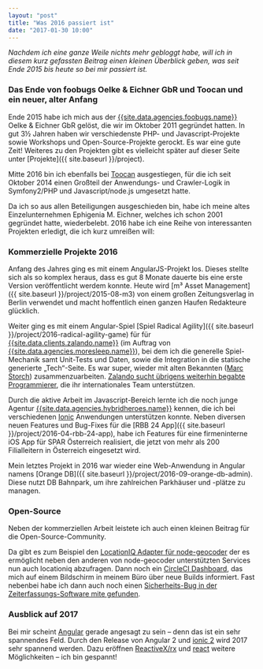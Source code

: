 ```yaml
---
layout: "post"
title: "Was 2016 passiert ist"
date: "2017-01-30 10:00"
---
```

*Nachdem ich eine ganze Weile nichts mehr gebloggt habe, will ich in diesem kurz gefassten Beitrag einen kleinen Überblick geben, was seit Ende 2015 bis heute so bei mir passiert ist.*

### Das Ende von foobugs Oelke & Eichner GbR und Toocan und ein neuer, alter Anfang

Ende 2015 habe ich mich aus der [{{site.data.agencies.foobugs.name}}]({{site.data.agencies.foobugs.url}}) Oelke & Eichner GbR gelöst, die wir im Oktober 2011 gegründet hatten. In gut 3½ Jahren haben wir verschiedenste PHP- und Javascript-Projekte sowie Workshops und Open-Source-Projekte gerockt. Es war eine gute Zeit! Weiteres zu den Projekten gibt es vielleicht später auf dieser Seite unter [Projekte]({{ site.baseurl }}/project).

Mitte 2016 bin ich ebenfalls bei [Toocan](http://www.toocan.biz/) ausgestiegen, für die ich seit Oktober 2014 einen Großteil der Anwendungs- und Crawler-Logik in Symfony2/PHP und Javascript/node.js umgesetzt hatte.

Da ich so aus allen Beteiligungen ausgeschieden bin, habe ich meine altes Einzelunternehmen Ephigenia M. Eichner, welches ich schon 2001 gegründet hatte, wiederbelebt. 2016 habe ich eine Reihe von interessanten Projekten erledigt, die ich kurz umreißen will:

### Kommerzielle Projekte 2016

Anfang des Jahres ging es mit einem AngularJS-Projekt los. Dieses stellte sich als so komplex heraus, dass es gut 8 Monate dauerte bis eine erste Version veröffentlicht werdem konnte. Heute wird [m³ Asset Management]({{ site.baseurl }}/project/2015-08-m3) von einem großen Zeitungsverlag in Berlin verwendet und macht hoffentlich einen ganzen Haufen Redakteure glücklich.

Weiter ging es mit einem Angular-Spiel [Spiel Radical Agility]({{ site.baseurl }}/project/2016-radical-agility-game) für für [{{site.data.clients.zalando.name}}]({{site.data.clients.zalando.url}}) (im Auftrag von [{{site.data.agencies.moresleep.name}}](site.data.agencies.moresleep.url)), bei dem ich die generelle Spiel-Mechanik samt Unit-Tests und Daten, sowie die Integration in die statische generierte „Tech“-Seite. Es war super, wieder mit alten Bekannten ([Marc Storch](http://www.gopogo.de/)) zusammenzuarbeiten. [Zalando sucht übrigens weiterhin begabte Programmierer](https://tech.zalando.com/jobs/), die ihr internationales Team unterstützen.

Durch die aktive Arbeit im Javascript-Bereich lernte ich die noch junge Agentur [{{site.data.agencies.hybridheroes.name}}]({{site.data.agencies.hybridheroes.url}}) kennen, die ich bei verschiedenen [Ionic](http://ionicframework.com/) Anwendungen unterstützen konnte. Neben diversen neuen Features und Bug-Fixes für die [RBB 24 App]({{ site.baseurl }}/project/2016-04-rbb-24-app), habe ich Features für eine firmeninterne iOS App für SPAR Österreich realisiert, die jetzt von mehr als 200 Filialleitern in Österreich eingesetzt wird.

Mein letztes Projekt in 2016 war wieder eine Web-Anwendung in Angular namens [Orange DB]({{ site.baseurl }}/project/2016-09-orange-db-admin). Diese nutzt DB Bahnpark, um ihre zahlreichen Parkhäuser und -plätze zu managen.

### Open-Source

Neben der kommerziellen Arbeit leistete ich auch einen kleinen Beitrag für die Open-Source-Community.

Da gibt es zum Beispiel den [LocationIQ Adapter für node-geocoder](https://github.com/nchaulet/node-geocoder/pull/179) der es ermöglicht neben den anderen von node-geocoder unterstützten Services nun auch  locationiq abzufragen. Dann noch ein [CircleCI Dashboard](https://github.com/Ephigenia/circleboard2), das mich auf einem Bildschirm in meinem Büro über neue Builds informiert. Fast nebenbei habe ich dann auch noch einen [Sicherheits-Bug in der Zeiterfassungs-Software mite gefunden](http://blog.yo.lk/2016/08/17/sicherheitsupdate).

### Ausblick auf 2017

Bei mir scheint [Angular](https://angular.io/) gerade angesagt zu sein – denn das ist ein sehr spannendes Feld. Durch den Release von Angular 2 und [ionic 2](http://ionic.io/2) wird 2017 sehr spannend werden. Dazu eröffnen [ReactiveX/rx](http://reactivex.io/) und [react](https://facebook.github.io/react/) weitere Möglichkeiten – ich bin gespannt!
